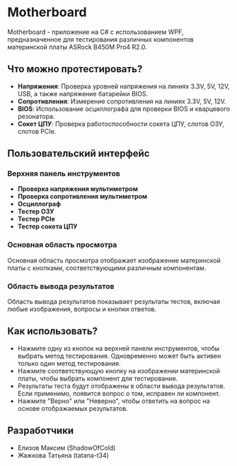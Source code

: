 # Motherboard

Motherboard - приложение на C# с использованием WPF, предназначенное для тестирования различных компонентов материнской платы ASRock B450M Pro4 R2.0.

## Что можно протестировать?

- **Напряжения**: Проверка уровней напряжения на линиях 3.3V, 5V, 12V, USB, а также напряжение батарейки BIOS.
- **Сопротивления**: Измерение сопротивления на линиях 3.3V, 5V, 12V.
- **BIOS**: Использование осциллографа для проверки BIOS и кварцевого резонатора.
- **Сокет ЦПУ**: Проверка работоспособности сокета ЦПУ, слотов ОЗУ, слотов PCIe.

## Пользовательский интерфейс

### Верхняя панель инструментов

- **Проверка напряжения мультиметром**
- **Проверка сопротивления мультиметром**
- **Осциллограф**
- **Тестер ОЗУ**
- **Тестер PCIe**
- **Тестер сокета ЦПУ**

### Основная область просмотра

Основная область просмотра отображает изображение материнской платы с кнопками, соответствующими различным компонентам.

### Область вывода результатов

Область вывода результатов показывает результаты тестов, включая любые изображения, вопросы и кнопки ответов.

## Как использовать?

- Нажмите одну из кнопок на верхней панели инструментов, чтобы выбрать метод тестирования. Одновременно может быть активен только один метод тестирования.
- Нажмите соответствующую кнопку на изображении материнской платы, чтобы выбрать компонент для тестирования.
- Результаты теста будут отображены в области вывода результатов. Если применимо, появится вопрос о том, исправен ли компонент.
- Нажмите "Верно" или "Неверно", чтобы ответить на вопрос на основе отображаемых результатов.

## Разработчики

- Елизов Максим (ShadowOfCold)
- Жажкова Татьяна (tatana-t34)